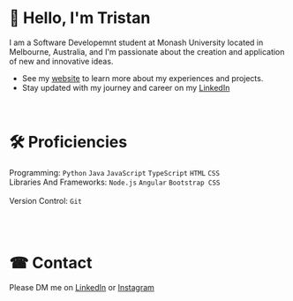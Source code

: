 # 👋 Hello, I'm Tristan 

I am a Software Developemnt student at Monash University located in Melbourne, Australia, and I'm passionate about the creation and application of new and innovative ideas. 

* See my [website](https://tristan-tran.com) to learn more about my experiences and projects.
* Stay updated with my journey and career on my [LinkedIn](https://www.linkedin.com/in/tristan-td-tran/)
  
<br/>

# 🛠 Proficiencies 
Programming: `Python` `Java` `JavaScript` `TypeScript` `HTML` `CSS` \
Libraries And Frameworks: `Node.js` `Angular` `Bootstrap CSS`\
<br/>
Version Control: `Git`\
<br/>

<br/>

# ☎ Contact 
Please DM me on [LinkedIn](https://www.linkedin.com/in/tristan-td-tran/) or [Instagram](https://www.instagram.com/trist.tran/)
